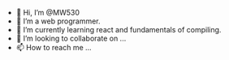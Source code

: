 - 👋 Hi, I’m @MW530
- 👀 I’m a web programmer.
- 🌱 I’m currently learning react and fundamentals of compiling.
- 💞️ I’m looking to collaborate on ...
- 📫 How to reach me ...

<!---
MW530/MW530 is a ✨ special ✨ repository because its `README.md` (this file) appears on your GitHub profile.
You can click the Preview link to take a look at your changes.
--->
